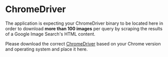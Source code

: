 # ChromeDriver

The application is expecting your ChromeDriver binary to be located here in order to download **more than 100 images** per query by scraping the results of a Google Image Search's HTML content.

Please download the correct [ChromeDriver](https://sites.google.com/a/chromium.org/chromedriver/downloads) based on your Chrome version and operating system and place it here.